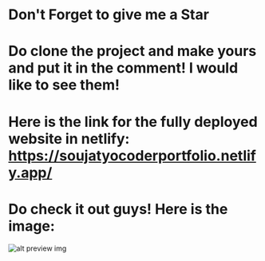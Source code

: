 # Don't Forget to give me a Star

# Do clone the project and make yours and put it in the comment! I would like to see them!

# Here is the link for the fully deployed website in netlify: https://soujatyocoderportfolio.netlify.app/

# Do check it out guys! Here is the image:

![alt preview img](https://github.com/SoujatyoGuha/soujatyocoderportfolio/blob/main/soujatyocoderportfolio.jpg?raw=true)